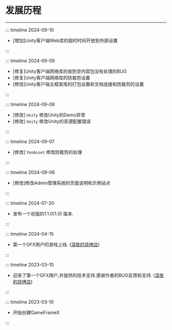 # 发展历程

---

::: timeline 2024-09-10

- [增加]Unity客户端Web库的超时时间开放到外部设置

:::

::: timeline 2024-09-09

- [修复]Unity客户端网络库的收到空内容包没有处理的BUG
- [修复]Unity客户端网络库的防裁剪设置
- [修改]Unity客户端主框架库的打包设置和文档连接和防裁剪的设置

:::

::: timeline 2024-09-08

- [修改] `Unity` 修改Unity的Demo异常
- [修改] `Unity` 修改Unity的资源配置错误

:::

::: timeline 2024-09-07

- [修改] `YooAsset` 修改防裁剪的处理

:::

::: timeline 2024-09-06

- [修改]修改Admin管理系统的页面说明和示例站点

:::

::: timeline 2024-07-20

- 发布一个初版的1.1.0(1.0) 版本.

:::

::: timeline 2024-04-15

- 第一个GFX用户的游戏上线. ([深夜的烧烤店](https://www.taptap.cn/app/384964))

:::

::: timeline 2023-03-10

- 迎来了第一个GFX用户,并提供的技术支持.感谢作者的BUG反馈和支持. ([深夜的烧烤店](https://www.taptap.cn/app/384964))

:::

::: timeline 2023-03-10

- 开始创建GameFrameX

:::
